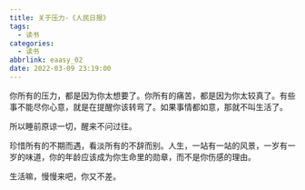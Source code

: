 ```yaml
---
title: 关于压力-《人民日报》
tags:
  - 读书
categories:
  - 读书
abbrlink: eaasy_02
date: 2022-03-09 23:19:00
---
```


你所有的压力，都是因为你太想要了。你所有的痛苦，都是因为你太较真了。有些事不能尽你心意，就是在提醒你该转弯了。如果事情都如意，那就不叫生活了。

所以睡前原谅一切，醒来不问过往。

珍惜所有的不期而遇，看淡所有的不辞而别。人生，一站有一站的风景，一岁有一岁的味道，你的年龄应该成为你生命里的勋章，而不是你伤感的理由。

生活嘛，慢慢来吧，你又不差。